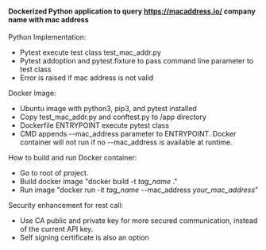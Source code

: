 #### Dockerized Python application to query https://macaddress.io/ company name with mac address

Python Implementation:
- Pytest execute test class test_mac_addr.py
- Pytest addoption and pytest.fixture to pass command line parameter to test class
- Error is raised if mac address is not valid

Docker Image:
- Ubuntu image with python3, pip3, and pytest installed
- Copy test_mac_addr.py and conftest.py to /app directory
- Dockerfile ENTRYPOINT execute pytest class
- CMD appends --mac_address parameter to ENTRYPOINT. Docker container will not run if no --mac_address is available at runtime.

How to build and run Docker container:
- Go to root of project.
- Build docker image "docker build -t *tag_name* ."
- Run image "docker run -it *tag_name* --mac_address *your_mac_address*"

Security enhancement for rest call:
- Use CA public and private key for more secured communication, instead of the current API key.
- Self signing certificate is also an option
